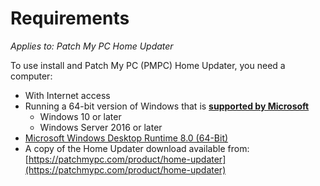# Requirements

_Applies to: Patch My PC Home Updater_

To use install and Patch My PC (PMPC) Home Updater, you need a computer:

* With Internet access
* Running a 64-bit version of Windows that is [**supported by Microsoft**](https://learn.microsoft.com/en-us/windows/release-health/supported-versions-windows-client)
  * Windows 10 or later
  * Windows Server 2016 or later
* [Microsoft Windows Desktop Runtime 8.0 (64-Bit)](https://dotnet.microsoft.com/en-us/download/dotnet/8.0)
* A copy of the Home Updater download available from:\
  [https://patchmypc.com/product/home-updater](https://patchmypc.com/product/home-updater)


